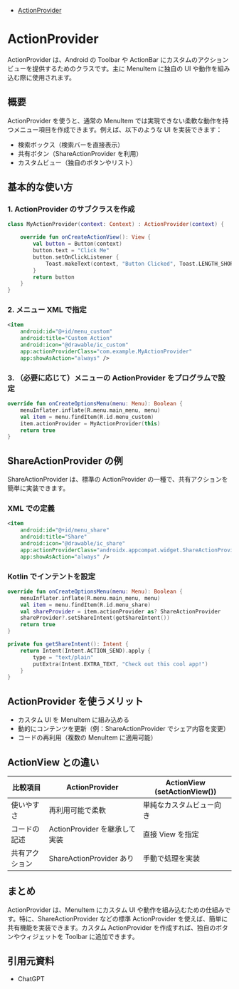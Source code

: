 - [ActionProvider](#actionprovider)


# ActionProvider

ActionProvider は、Android の Toolbar や ActionBar にカスタムのアクションビューを提供するためのクラスです。主に MenuItem に独自の UI や動作を組み込む際に使用されます。


## 概要

ActionProvider を使うと、通常の MenuItem では実現できない柔軟な動作を持つメニュー項目を作成できます。例えば、以下のような UI を実装できます：

- 検索ボックス（検索バーを直接表示）
- 共有ボタン（ShareActionProvider を利用）
- カスタムビュー（独自のボタンやリスト）


## 基本的な使い方

### 1. ActionProvider のサブクラスを作成

```kotlin
class MyActionProvider(context: Context) : ActionProvider(context) {

    override fun onCreateActionView(): View {
        val button = Button(context)
        button.text = "Click Me"
        button.setOnClickListener {
            Toast.makeText(context, "Button Clicked", Toast.LENGTH_SHORT).show()
        }
        return button
    }
}

```


### 2. メニュー XML で指定

```xml
<item
    android:id="@+id/menu_custom"
    android:title="Custom Action"
    android:icon="@drawable/ic_custom"
    app:actionProviderClass="com.example.MyActionProvider"
    app:showAsAction="always" />
```


### 3. （必要に応じて）メニューの ActionProvider をプログラムで設定

```kotlin
override fun onCreateOptionsMenu(menu: Menu): Boolean {
    menuInflater.inflate(R.menu.main_menu, menu)
    val item = menu.findItem(R.id.menu_custom)
    item.actionProvider = MyActionProvider(this)
    return true
}
```


## ShareActionProvider の例

ShareActionProvider は、標準の ActionProvider の一種で、共有アクションを簡単に実装できます。


### XML での定義

```xml
<item
    android:id="@+id/menu_share"
    android:title="Share"
    android:icon="@drawable/ic_share"
    app:actionProviderClass="androidx.appcompat.widget.ShareActionProvider"
    app:showAsAction="always" />
```


### Kotlin でインテントを設定

```kotlin
override fun onCreateOptionsMenu(menu: Menu): Boolean {
    menuInflater.inflate(R.menu.main_menu, menu)
    val item = menu.findItem(R.id.menu_share)
    val shareProvider = item.actionProvider as? ShareActionProvider
    shareProvider?.setShareIntent(getShareIntent())
    return true
}

private fun getShareIntent(): Intent {
    return Intent(Intent.ACTION_SEND).apply {
        type = "text/plain"
        putExtra(Intent.EXTRA_TEXT, "Check out this cool app!")
    }
}
```


## ActionProvider を使うメリット

- カスタム UI を MenuItem に組み込める
- 動的にコンテンツを更新（例：ShareActionProvider でシェア内容を変更）
- コードの再利用（複数の MenuItem に適用可能）


## ActionView との違い

| 比較項目       | ActionProvider                | ActionView (setActionView()) |
| -------------- | ----------------------------- | ---------------------------- |
| 使いやすさ     | 再利用可能で柔軟              | 単純なカスタムビュー向き     |
| コードの記述   | ActionProvider を継承して実装 | 直接 View を指定             |
| 共有アクション | ShareActionProvider あり      | 手動で処理を実装             |


## まとめ

ActionProvider は、MenuItem にカスタム UI や動作を組み込むための仕組みです。特に、ShareActionProvider などの標準 ActionProvider を使えば、簡単に共有機能を実装できます。カスタム ActionProvider を作成すれば、独自のボタンやウィジェットを Toolbar に追加できます。


## 引用元資料

- ChatGPT


